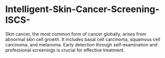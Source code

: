 # Intelligent-Skin-Cancer-Screening-ISCS-
Skin cancer, the most common form of cancer globally, arises from abnormal skin cell growth. It includes basal cell carcinoma, squamous cell carcinoma, and melanoma. Early detection through self-examination and professional screenings is crucial for effective treatment.

